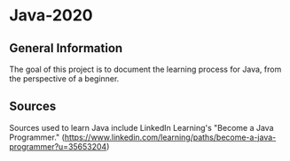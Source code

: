 # Java-2020
## General Information
The goal of this project is to document the learning process for Java, from the perspective of a beginner. 

## Sources
Sources used to learn Java include LinkedIn Learning's "Become a Java Programmer." (https://www.linkedin.com/learning/paths/become-a-java-programmer?u=35653204)
